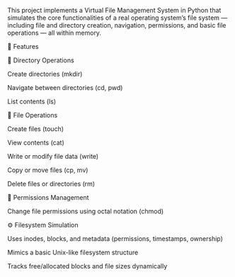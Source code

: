 This project implements a Virtual File Management System in Python that simulates the core functionalities of a real operating system’s file system — including file and directory creation, navigation, permissions, and basic file operations — all within memory.

🚀 Features

📁 Directory Operations

Create directories (mkdir)

Navigate between directories (cd, pwd)

List contents (ls)

📄 File Operations

Create files (touch)

View contents (cat)

Write or modify file data (write)

Copy or move files (cp, mv)

Delete files or directories (rm)

🔐 Permissions Management

Change file permissions using octal notation (chmod)

⚙️ Filesystem Simulation

Uses inodes, blocks, and metadata (permissions, timestamps, ownership)

Mimics a basic Unix-like filesystem structure

Tracks free/allocated blocks and file sizes dynamically
